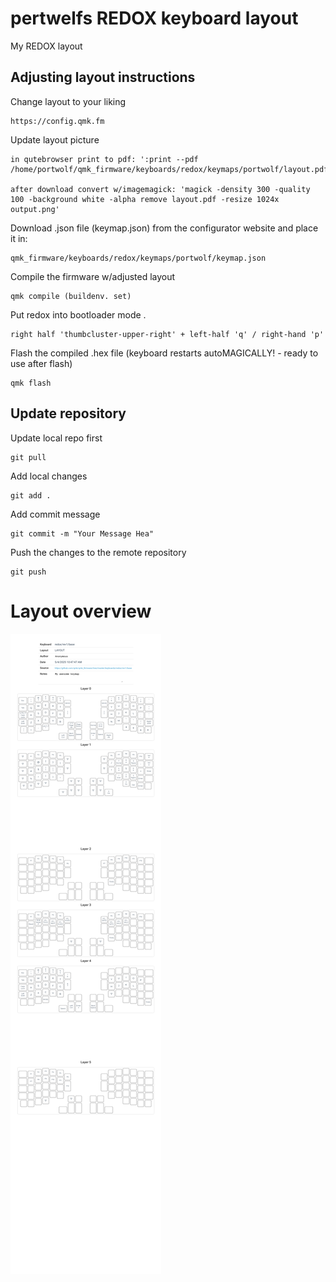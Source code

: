 # pertwelfs REDOX keyboard layout

My REDOX layout 

## Adjusting layout instructions

Change layout to your liking
```
https://config.qmk.fm
```
Update layout picture

```
in qutebrowser print to pdf: ':print --pdf /home/portwolf/qmk_firmware/keyboards/redox/keymaps/portwolf/layout.pdf' 

after download convert w/imagemagick: 'magick -density 300 -quality 100 -background white -alpha remove layout.pdf -resize 1024x output.png'
```
Download .json file (keymap.json) from the configurator website and place it in:
```
qmk_firmware/keyboards/redox/keymaps/portwolf/keymap.json
```
Compile the firmware w/adjusted layout
```
qmk compile (buildenv. set)
```
Put redox into bootloader mode . 
```
right half 'thumbcluster-upper-right' + left-half 'q' / right-hand 'p'
```
Flash the compiled .hex file (keyboard restarts autoMAGICALLY! - ready to use after flash)
```
qmk flash
```
## Update repository
Update local repo first
```
git pull
```

Add local changes
```
git add .
```

Add commit message
```
git commit -m "Your Message Hea"
```

Push the changes to the remote repository
```
git push
```

# Layout overview
![current layout](https://github.com/portwolf/qmk_firmware/blob/portwolf/keyboards/redox/keymaps/portwolf/layout.png)
